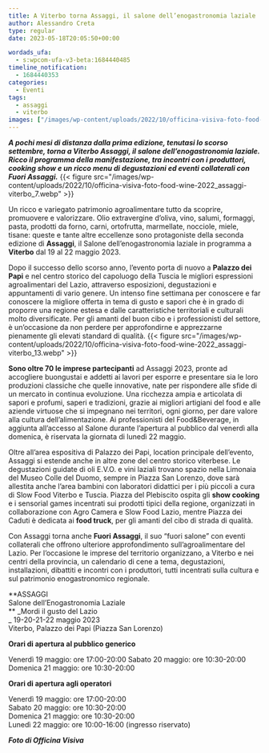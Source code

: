 ```yaml
---
title: A Viterbo torna Assaggi, il salone dell’enogastronomia laziale
author: Alessandro Creta
type: regular
date: 2023-05-18T20:05:50+00:00

wordads_ufa:
  - s:wpcom-ufa-v3-beta:1684440485
timeline_notification:
  - 1684440353
categories:
  - Eventi
tags:
  - assaggi
  - viterbo
images: ["/images/wp-content/uploads/2022/10/officina-visiva-foto-food-wine-2022_assaggi-viterbo_1.webp"]
---
```

**_A pochi mesi di distanza dalla prima edizione, tenutasi lo scorso settembre, torna a Viterbo Assaggi, il salone dell&#8217;enogastronomia laziale. Ricco il programma della manifestazione, tra incontri con i produttori, cooking show e un ricco menu di degustazioni ed eventi collaterali con Fuori Assaggi._**
{{< figure src="/images/wp-content/uploads/2022/10/officina-visiva-foto-food-wine-2022_assaggi-viterbo_7.webp" >}}
 

Un ricco e variegato patrimonio agroalimentare tutto da scoprire, promuovere e valorizzare. Olio extravergine d&#8217;oliva, vino, salumi, formaggi, pasta, prodotti da forno, carni, ortofrutta, marmellate, nocciole, miele, tisane: queste e tante altre eccellenze sono protagoniste della seconda edizione di **Assaggi**, il Salone dell&#8217;enogastronomia laziale in programma a **Viterbo** dal 19 al 22 maggio 2023.

Dopo il successo dello scorso anno, l&#8217;evento porta di nuovo a **Palazzo dei Papi** e nel centro storico del capoluogo della Tuscia le migliori espressioni agroalimentari del Lazio, attraverso esposizioni, degustazioni e appuntamenti di vario genere. Un intenso fine settimana per conoscere e far conoscere la migliore offerta in tema di gusto e sapori che è in grado di proporre una regione estesa e dalle caratteristiche territoriali e culturali molto diversificate. Per gli amanti del buon cibo e i professionisti del settore, è un&#8217;occasione da non perdere per approfondirne e apprezzarne pienamente gli elevati standard di qualità.
{{< figure src="/images/wp-content/uploads/2022/10/officina-visiva-foto-food-wine-2022_assaggi-viterbo_13.webp" >}}
 

**Sono oltre 70 le imprese partecipanti** ad Assaggi 2023, pronte ad accogliere buongustai e addetti ai lavori per esporre e presentare sia le loro produzioni classiche che quelle innovative, nate per rispondere alle sfide di un mercato in continua evoluzione. Una ricchezza ampia e articolata di sapori e profumi, saperi e tradizioni, grazie ai migliori artigiani del food e alle aziende virtuose che si impegnano nei territori, ogni giorno, per dare valore alla cultura dell&#8217;alimentazione. Ai professionisti del Food&Beverage, in aggiunta all’accesso al Salone durante l’apertura al pubblico dal venerdì alla domenica, è riservata la giornata di lunedì 22 maggio. 

Oltre all&#8217;area espositiva di Palazzo dei Papi, location principale dell&#8217;evento, Assaggi si estende anche in altre zone del centro storico viterbese. Le degustazioni guidate di oli E.V.O. e vini laziali trovano spazio nella Limonaia del Museo Colle del Duomo, sempre in Piazza San Lorenzo, dove sarà allestita anche l&#8217;area bambini con laboratori didattici per i più piccoli a cura di Slow Food Viterbo e Tuscia. Piazza del Plebiscito ospita gli **show cooking** e i sensorial games incentrati sui prodotti tipici della regione, organizzati in collaborazione con Agro Camera e Slow Food Lazio, mentre Piazza dei Caduti è dedicata ai **food truck**, per gli amanti del cibo di strada di qualità.

Con Assaggi torna anche **Fuori Assaggi**, il suo “fuori salone” con eventi collaterali che offrono ulteriore approfondimento sull&#8217;agroalimentare del Lazio. Per l&#8217;occasione le imprese del territorio organizzano, a Viterbo e nei centri della provincia, un calendario di cene a tema, degustazioni, installazioni, dibattiti e incontri con i produttori, tutti incentrati sulla cultura e sul patrimonio enogastronomico regionale.

**ASSAGGI  
Salone dell&#8217;Enogastronomia Laziale  
** _Mordi il gusto del Lazio  
_ 19-20-21-22 maggio 2023  
Viterbo, Palazzo dei Papi (Piazza San Lorenzo)

**Orari di apertura al pubblico generico**

Venerdì 19 maggio: ore 17:00-20:00 Sabato 20 maggio: ore 10:30-20:00 Domenica 21 maggio: ore 10:30-20:00

**Orari di apertura agli operatori**

Venerdì 19 maggio: ore 17:00-20:00  
Sabato 20 maggio: ore 10:30-20:00  
Domenica 21 maggio: ore 10:30-20:00  
Lunedì 22 maggio: ore 10:00-16:00 (ingresso riservato)

**_Foto di Officina Visiva_**